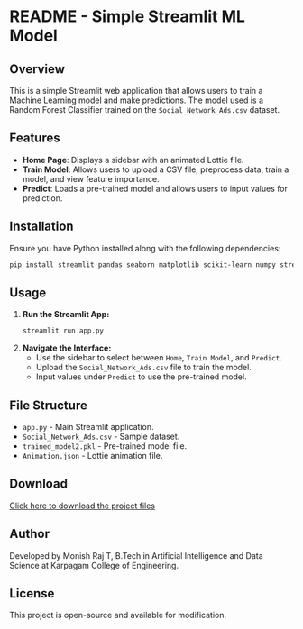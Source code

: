 # README - Simple Streamlit ML Model

## Overview

This is a simple Streamlit web application that allows users to train a Machine Learning model and make predictions. The model used is a Random Forest Classifier trained on the `Social_Network_Ads.csv` dataset.

## Features

- **Home Page**: Displays a sidebar with an animated Lottie file.
- **Train Model**: Allows users to upload a CSV file, preprocess data, train a model, and view feature importance.
- **Predict**: Loads a pre-trained model and allows users to input values for prediction.

## Installation

Ensure you have Python installed along with the following dependencies:

```bash
pip install streamlit pandas seaborn matplotlib scikit-learn numpy streamlit-lottie
```

## Usage

1. **Run the Streamlit App:**
   ```bash
   streamlit run app.py
   ```
2. **Navigate the Interface:**
   - Use the sidebar to select between `Home`, `Train Model`, and `Predict`.
   - Upload the `Social_Network_Ads.csv` file to train the model.
   - Input values under `Predict` to use the pre-trained model.

## File Structure

- `app.py` - Main Streamlit application.
- `Social_Network_Ads.csv` - Sample dataset.
- `trained_model2.pkl` - Pre-trained model file.
- `Animation.json` - Lottie animation file.

## Download

[Click here to download the project files](https://github.com/MONISH-RAJ-T/streamlitproject.git)

## Author

Developed by Monish Raj T, B.Tech in Artificial Intelligence and Data Science at Karpagam College of Engineering.

## License

This project is open-source and available for modification.
